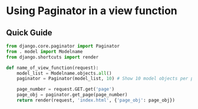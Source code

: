# Using Paginator in a view function
## Quick Guide
```python
from django.core.paginator import Paginator
from . model import Modelname
from django.shortcuts import render
```

```python
def name_of_view_function(request):
    model_list = Modelname.objects.all()
    paginator = Paginator(model_list, 10) # Show 10 model objects per page.

    page_number = request.GET.get('page')
    page_obj = paginator.get_page(page_number)
    return render(request, 'index.html', {'page_obj': page_obj})
  
```
